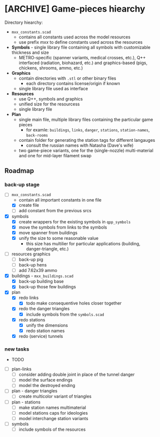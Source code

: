 # [ARCHIVE] Game-pieces hiearchy

Directory hiearchy:

- `mxx_constants.scad`
  - contains all constants used across the model resources
  - use prefix *mxx* to define constants used across the resources
- **Symbols** - single library file containing all symbols with customizable thickness and size
  - METRO-specific (spanner variants, medical crosses, etc.), Q++ interfaced (radiation, biohazard, etc.) and graphics-based (pigs, chickens, shrooms, ammo, etc.)
- **Graphics**
  - contain directories with `.stl` or other binary files
    - each directory contains license/origin if known
  - single library file used as interface
- **Resources**
  - use Q++, symbols and graphics
  - unified size for the resourcess
  - single library file
- **Plan**  
  - single main file, multiple library files containing the particular game pieces
    - for examle: `buildings`, `links`, `danger`, `stations`, `station-names`, `back-rooms`
  - contain folder for generating the station tags for different langauges
    - consult the russian names with Natasha (Dave's wife)
  - two game-piece variants, one for the (single-nozzle) multi-material and one for mid-layer filament swap

## Roadmap

### back-up stage

- [ ] `mxx_constants.scad`
  - contain all important constants in one file
  - [x] create file
  - [ ] add constant from the previous srcs
- [x] symbols
  - [x] create wrappers for the existing symbols in `qpp_symbols`
  - [x] move the symbols from links to the symbols
  - [x] move spanner from buildings
  - [x] unify the size to some reasonable value
    - this size has multilier for particular applications (building, danger-triangle, etc.)
- [ ] resources graphics
  - [ ] back-up pig
  - [ ] back-up hens
  - [ ] add 7.62x39 ammo
- [x] buildings - `mxx_buildings.scad`
  - [x] back-up building base
  - [x] back-up those few buildings
- [x] plan
  - [x] redo links
    - [x] todo make consequentive holes closer together
  - [x] redo the danger triangles
    - [x] include symbols from the `symbols.scad`
  - [x] redo stations
    - [x] unify the dimensions
    - [x] redo station names
  - [x] redo (service) tunnels

### new tasks

- TODO

- [ ] plan-links
  - [ ] consider adding double joint in place of the tunnel danger
  - [ ] model the surface endings
  - [ ] model the destroyed ending
- [ ] plan - danger triangles
  - [ ] create multicolor variant of triangles
- [ ] plan - stations
  - [ ] make station names multimaterial
  - [ ] model stations caps for ideologies
  - [ ] model interchange station variants
- [ ] symbols
  - [ ] include symbols of the resources
